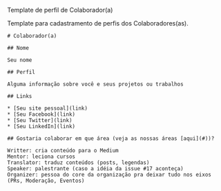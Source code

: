 Template de perfil de Colaborador(a)

Template para cadastramento de perfis dos Colaboradores(as).
```
# Colaborador(a)

## Nome

Seu nome

## Perfil

Alguma informação sobre você e seus projetos ou trabalhos

## Links

* [Seu site pessoal](link)
* [Seu Facebook](link)
* [Seu Twitter](link)
* [Seu LinkedIn](link)

## Gostaria colaborar em que área (veja as nossas áreas [aqui](#))?

Writter: cria conteúdo para o Medium
Mentor: leciona cursos
Translator: traduz conteúdos (posts, legendas)
Speaker: palestrante (caso a idéia da issue #17 aconteça)
Organizer: pessoa do core da organização pra deixar tudo nos eixos (PRs, Moderação, Eventos)
```
